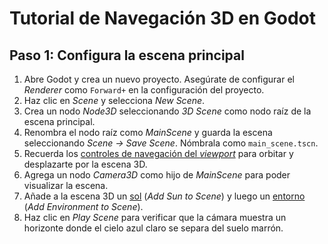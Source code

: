 # Tutorial de Navegación 3D en Godot

## Paso 1: Configura la escena principal

1. Abre Godot y crea un nuevo proyecto. Asegúrate de configurar el _Renderer_ como `Forward+` en la configuración del proyecto.
2. Haz clic en _Scene_ y selecciona _New Scene_.
3. Crea un nodo _Node3D_ seleccionando _3D Scene_ como nodo raíz de la escena principal.
4. Renombra el nodo raíz como _MainScene_ y guarda la escena seleccionando _Scene → Save Scene_. Nómbrala como `main_scene.tscn`.
5. Recuerda los [controles de navegación del _viewport_][T01] para orbitar y desplazarte por la escena 3D.
6. Agrega un nodo _Camera3D_ como hijo de _MainScene_ para poder visualizar la escena.
7. Añade a la escena 3D un [sol][T02] (_Add Sun to Scene_) y luego un [entorno][T03] (_Add Environment to Scene_).
8. Haz clic en _Play Scene_ para verificar que la cámara muestra un horizonte donde el cielo azul claro se separa del suelo marrón.

[T01]: https://github.com/milq/milq.github.io/blob/master/cursos/godot/tutorials/3d_viewport_navigation_controls.md
[T02]: https://raw.githubusercontent.com/milq/milq.github.io/refs/heads/master/cursos/godot/images/add_sun_to_scene.png
[T03]: https://raw.githubusercontent.com/milq/milq.github.io/refs/heads/master/cursos/godot/images/add_environment_to_scene.png
